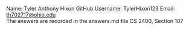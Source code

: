 Name: Tyler Anthony Hixon
GitHub Username: TylerHixon123
Email: th702717@ohio.edu	
The answers are recorded in the answers.md file
CS 2400, Section 107
